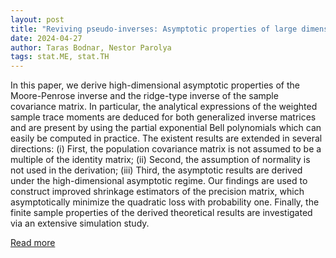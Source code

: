 ```yaml
---
layout: post
title: "Reviving pseudo-inverses: Asymptotic properties of large dimensional Moore-Penrose and Ridge-type inverses with applications"
date: 2024-04-27
author: Taras Bodnar, Nestor Parolya
tags: stat.ME, stat.TH
---
```


In this paper, we derive high-dimensional asymptotic properties of the Moore-Penrose inverse and the ridge-type inverse of the sample covariance matrix. In particular, the analytical expressions of the weighted sample trace moments are deduced for both generalized inverse matrices and are present by using the partial exponential Bell polynomials which can easily be computed in practice. The existent results are extended in several directions: (i) First, the population covariance matrix is not assumed to be a multiple of the identity matrix; (ii) Second, the assumption of normality is not used in the derivation; (iii) Third, the asymptotic results are derived under the high-dimensional asymptotic regime. Our findings are used to construct improved shrinkage estimators of the precision matrix, which asymptotically minimize the quadratic loss with probability one. Finally, the finite sample properties of the derived theoretical results are investigated via an extensive simulation study.

[Read more](https://arxiv.org/abs/2403.15792)